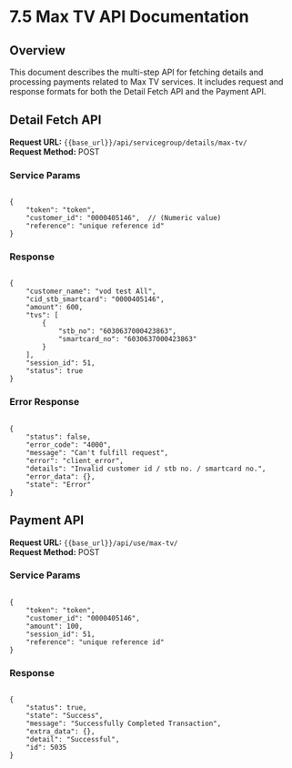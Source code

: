 # 7.5 Max TV API Documentation

## Overview

This document describes the multi-step API for fetching details and processing payments related to Max TV services. It includes request and response formats for both the Detail Fetch API and the Payment API.

## Detail Fetch API

**Request URL:** `{{base_url}}/api/servicegroup/details/max-tv/`  
**Request Method:** POST

### Service Params

<pre><code class="json">
{
    "token": "token",
    "customer_id": "0000405146",  // (Numeric value)
    "reference": "unique reference id"
}
</code></pre>

### Response

<pre><code class="json">
{
    "customer_name": "vod test All",
    "cid_stb_smartcard": "0000405146",
    "amount": 600,
    "tvs": [
        {
            "stb_no": "6030637000423863",
            "smartcard_no": "6030637000423863"
        }
    ],
    "session_id": 51,
    "status": true
}
</code></pre>

### Error Response

<pre><code class="json">
{
    "status": false,
    "error_code": "4000",
    "message": "Can't fulfill request",
    "error": "client_error",
    "details": "Invalid customer id / stb no. / smartcard no.",
    "error_data": {},
    "state": "Error"
}
</code></pre>

## Payment API

**Request URL:** `{{base_url}}/api/use/max-tv/`  
**Request Method:** POST

### Service Params

<pre><code class="json">
{
    "token": "token",
    "customer_id": "0000405146",
    "amount": 100,
    "session_id": 51,
    "reference": "unique reference id"
}
</code></pre>

### Response

<pre><code class="json">
{
    "status": true,
    "state": "Success",
    "message": "Successfully Completed Transaction",
    "extra_data": {},
    "detail": "Successful",
    "id": 5035
}
</code></pre>
